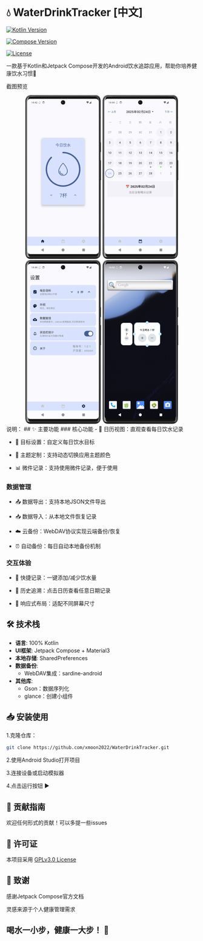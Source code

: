 # 💧 WaterDrinkTracker [中文]

[![Kotlin Version](https://img.shields.io/badge/Kotlin-2.1.0-blue.svg)](https://kotlinlang.org/)

[![Compose Version](https://img.shields.io/badge/Jetpack%20Compose-1.10.0-brightgreen.svg)](https://developer.android.com/jetpack/compose)

[![License](https://img.shields.io/badge/License-MIT-green.svg)](https://opensource.org/licenses/MIT)

一款基于Kotlin和Jetpack Compose开发的Android饮水追踪应用，帮助你培养健康饮水习惯🥤

截图预览 
<div align="center">
  <img src="app%2Fimg%2F%E4%B8%BB%E7%95%8C%E9%9D%A2.png" width="200" alt="主界面"/>
  <img src="app%2Fimg%2F%E6%97%A5%E5%8E%86%E7%95%8C%E9%9D%A2.png" width="200" alt="日历界面"/>
  <img src="app%2Fimg%2F%E8%AE%BE%E7%BD%AE%E7%95%8C%E9%9D%A2.png" width="200" alt="设置界面"/>
  <img src="app%2Fimg%2F%E5%B0%8F%E7%BB%84%E4%BB%B6.png" width="200" alt="小组件"/>
</div>
说明：
## ✨ 主要功能
### 核心功能
- 📅 日历视图：直观查看每日饮水记录

- 🎯 目标设置：自定义每日饮水目标

- 🎨 主题定制：支持动态切换应用主题颜色

- 📊 微件记录：支持使用微件记录，便于使用

### 数据管理
- 📤 数据导出：支持本地JSON文件导出

- 📥 数据导入：从本地文件恢复记录

- ☁️ 云备份：WebDAV协议实现云端备份/恢复

- ⏰ 自动备份：每日自动本地备份机制

### 交互体验
- 🚰 快捷记录：一键添加/减少饮水量

- 📌 历史追溯：点击日历查看任意日期记录

- 📱 响应式布局：适配不同屏幕尺寸

## 🛠️ 技术栈

- **语言**: 100% Kotlin
- **UI框架**: Jetpack Compose + Material3
- **本地存储**: SharedPreferences
- **数据备份**: 
  - WebDAV集成：sardine-android
- **其他库**:
  - Gson：数据序列化
  - glance：创建小组件

## 📥 安装使用
1.克隆仓库：

```bash
git clone https://github.com/xmoon2022/WaterDrinkTracker.git
```
2.使用Android Studio打开项目

3.连接设备或启动模拟器

4.点击运行按钮 ▶️

## 🤝 贡献指南
欢迎任何形式的贡献！可以多提一些issues

## 📄 许可证
本项目采用 [GPLv3.0 License](LICENSE)

## 🙏 致谢
感谢Jetpack Compose官方文档

灵感来源于个人健康管理需求

## 喝水一小步，健康一大步！ 🌟
